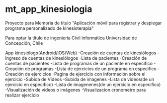# mt_app_kinesiologia

Proyecto para Memoria de título "Aplicación móvil para registrar y desplegar programa personalizado de kinesioterapia"

Para optar la título de ingeniería Civil informática Universidad de Concepción, Chile

App kinesiólogo(Android/iOS/Web)
-Creación de cuentas de kinesiólogos
-Ingreso de cuentas de kinesiólogos
-Lista de pacientes
-Creación de cuentas de pacientes
-Lista de programas de un paciente en especifico
-Creación de programas
-Lista de ejercicios de un programa en especifico
-Creación de ejercicios
-Pagina de ejercicio con información sobre el ejercicio
-Subida de Videos
-Subida de imagenes
-Lista de videos(de un ejercicio en especifico)
-Lista de imagenenes(de un ejercicio en especifico)
-Visualización de videos o imágenes
-Visualizacion cronometro para realizar ejercicio

